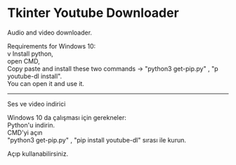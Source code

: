 # Tkinter Youtube Downloader

Audio and video downloader.<br>

Requirements for Windows 10:<br>v
Install python,<br>
open CMD,<br>
Copy paste and install these two commands -> "python3 get-pip.py" , "p youtube-dl install".
<br>
You can open it and use it.

----------------------------------------------------------


Ses ve video indirici<br>

Windows 10 da çalışması için gerekneler:<br>
Python'u indirin.<br>
CMD'yi açın<br>
"python3 get-pip.py" , "pip install youtube-dl" sırası ile kurun.<br>

Açıp kullanabilirsiniz.
